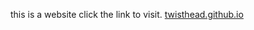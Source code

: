 this is a website click the link to visit.
[twisthead.github.io](https://www.twisthead.github.io 'Visit Site')
